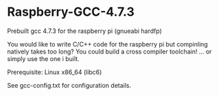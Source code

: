 Raspberry-GCC-4.7.3
===================

Prebuilt gcc 4.7.3 for the raspberry pi (gnueabi hardfp)

You would like to write C/C++ code for the raspberry pi but compinling natively takes too long?
You could build a cross compiler toolchain!
... or simply use the one i built.
 
Prerequisite: Linux x86_64 (libc6)
 
See gcc-config.txt for configuration details.
